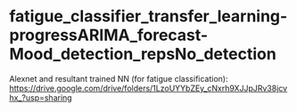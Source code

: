 # fatigue_classifier_transfer_learning-progressARIMA_forecast-Mood_detection_repsNo_detection
Alexnet and resultant trained NN (for fatigue classification): https://drive.google.com/drive/folders/1LzoUYYbZEy_cNxrh9XJJpJRv38jcvhx_?usp=sharing
